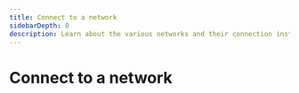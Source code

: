 ```yaml
---
title: Connect to a network
sidebarDepth: 0
description: Learn about the various networks and their connection instructions.
---
```


# Connect to a network
